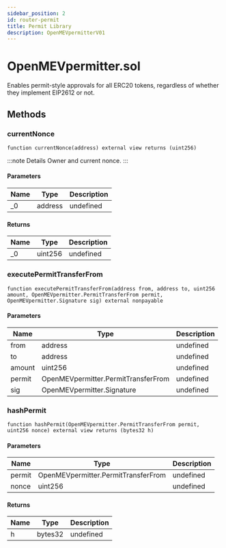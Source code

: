 ```yaml
---
sidebar_position: 2
id: router-permit
title: Permit Library
description: OpenMEVpermitterV01
---
```


# OpenMEVpermitter.sol

Enables permit-style approvals for all ERC20 tokens, regardless of whether they implement EIP2612 or not.

## Methods

### currentNonce

```solidity title="Solidity"
function currentNonce(address) external view returns (uint256)
```

:::note Details Owner and current nonce. :::

#### Parameters

| Name | Type    | Description |
| ---- | ------- | ----------- |
| \_0  | address | undefined   |

#### Returns

| Name | Type    | Description |
| ---- | ------- | ----------- |
| \_0  | uint256 | undefined   |

### executePermitTransferFrom

```solidity title="Solidity"
function executePermitTransferFrom(address from, address to, uint256 amount, OpenMEVpermitter.PermitTransferFrom permit, OpenMEVpermitter.Signature sig) external nonpayable
```

#### Parameters

| Name   | Type                                | Description |
| ------ | ----------------------------------- | ----------- |
| from   | address                             | undefined   |
| to     | address                             | undefined   |
| amount | uint256                             | undefined   |
| permit | OpenMEVpermitter.PermitTransferFrom | undefined   |
| sig    | OpenMEVpermitter.Signature          | undefined   |

### hashPermit

```solidity title="Solidity"
function hashPermit(OpenMEVpermitter.PermitTransferFrom permit, uint256 nonce) external view returns (bytes32 h)
```

#### Parameters

| Name   | Type                                | Description |
| ------ | ----------------------------------- | ----------- |
| permit | OpenMEVpermitter.PermitTransferFrom | undefined   |
| nonce  | uint256                             | undefined   |

#### Returns

| Name | Type    | Description |
| ---- | ------- | ----------- |
| h    | bytes32 | undefined   |
